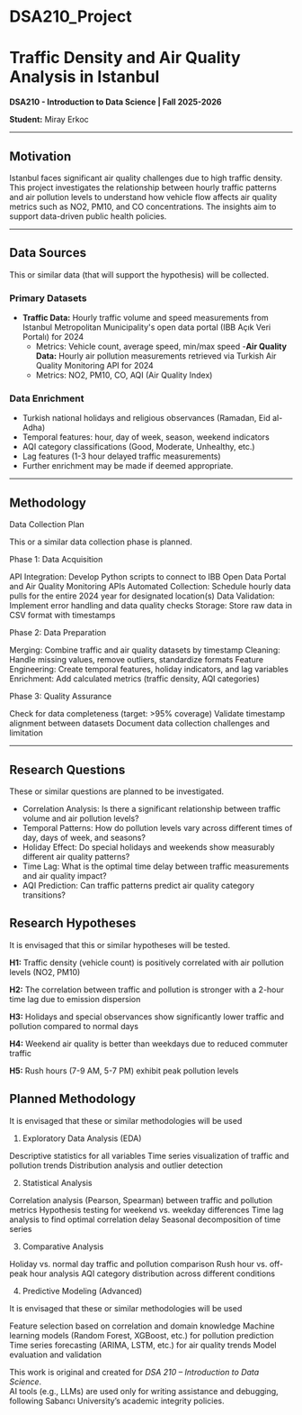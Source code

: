 # DSA210_Project
# Traffic Density and Air Quality Analysis in Istanbul

**DSA210 - Introduction to Data Science | Fall 2025-2026**

**Student:** Miray Erkoc

---

## Motivation

Istanbul faces significant air quality challenges due to high traffic density. This project investigates the relationship between hourly traffic patterns and air pollution levels to understand how vehicle flow affects air quality metrics such as NO2, PM10, and CO concentrations. The insights aim to support data-driven public health policies.

---

## Data Sources

This or similar data (that will support the hypothesis) will be collected.

### Primary Datasets
- **Traffic Data:** Hourly traffic volume and speed measurements from Istanbul Metropolitan Municipality's open data portal (IBB Açık Veri Portalı) for 2024
  - Metrics: Vehicle count, average speed, min/max speed
-**Air Quality Data:** Hourly air pollution measurements retrieved via Turkish Air Quality Monitoring API for 2024
  - Metrics: NO2, PM10, CO, AQI (Air Quality Index)

### Data Enrichment
- Turkish national holidays and religious observances (Ramadan, Eid al-Adha)
- Temporal features: hour, day of week, season, weekend indicators
- AQI category classifications (Good, Moderate, Unhealthy, etc.)
- Lag features (1-3 hour delayed traffic measurements)
- Further enrichment may be made if deemed appropriate.

---

## Methodology

Data Collection Plan

This or a similar data collection phase is planned.

Phase 1: Data Acquisition

API Integration: Develop Python scripts to connect to IBB Open Data Portal and Air Quality Monitoring APIs 
Automated Collection: Schedule hourly data pulls for the entire 2024 year for designated location(s)
Data Validation: Implement error handling and data quality checks
Storage: Store raw data in CSV format with timestamps

Phase 2: Data Preparation

Merging: Combine traffic and air quality datasets by timestamp
Cleaning: Handle missing values, remove outliers, standardize formats
Feature Engineering: Create temporal features, holiday indicators, and lag variables
Enrichment: Add calculated metrics (traffic density, AQI categories)

Phase 3: Quality Assurance

Check for data completeness (target: >95% coverage)
Validate timestamp alignment between datasets
Document data collection challenges and limitation

---
## Research Questions

These or similar questions are planned to be investigated.

- Correlation Analysis: Is there a significant relationship between traffic volume and air pollution levels?
- Temporal Patterns: How do pollution levels vary across different times of day, days of week, and seasons?
- Holiday Effect: Do special holidays and weekends show measurably different air quality patterns?
- Time Lag: What is the optimal time delay between traffic measurements and air quality impact?
- AQI Prediction: Can traffic patterns predict air quality category transitions?

## Research Hypotheses

It is envisaged that this or similar hypotheses will be tested.

**H1:** Traffic density (vehicle count) is positively correlated with air pollution levels (NO2, PM10)

**H2:** The correlation between traffic and pollution is stronger with a 2-hour time lag due to emission dispersion

**H3:** Holidays and special observances show significantly lower traffic and pollution compared to normal days

**H4:** Weekend air quality is better than weekdays due to reduced commuter traffic

**H5:** Rush hours (7-9 AM, 5-7 PM) exhibit peak pollution levels


## Planned Methodology

It is envisaged that these or similar methodologies will be used

1. Exploratory Data Analysis (EDA)

Descriptive statistics for all variables
Time series visualization of traffic and pollution trends
Distribution analysis and outlier detection

2. Statistical Analysis

Correlation analysis (Pearson, Spearman) between traffic and pollution metrics
Hypothesis testing for weekend vs. weekday differences
Time lag analysis to find optimal correlation delay
Seasonal decomposition of time series

3. Comparative Analysis

Holiday vs. normal day traffic and pollution comparison
Rush hour vs. off-peak hour analysis
AQI category distribution across different conditions

4. Predictive Modeling (Advanced)

It is envisaged that these or similar methodologies will be used

Feature selection based on correlation and domain knowledge
Machine learning models (Random Forest, XGBoost, etc.) for pollution prediction
Time series forecasting (ARIMA, LSTM, etc.) for air quality trends
Model evaluation and validation

This work is original and created for *DSA 210 – Introduction to Data Science*.  
AI tools (e.g., LLMs) are used only for writing assistance and debugging, following Sabancı University’s academic integrity policies.
